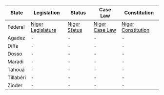| State | Legislation | Status | Case Law | Constitution |
| ----- | ----------- | ------ | -------- | ------------ |
| Federal | [Niger Legislature](https://www.assemblee.ne/index.php?option=com_k2&view=item&layout=item&id=4&Itemid=103&lang=fr) | [Niger Status](https://www.ilo.org/dyn/natlex/natlex4.listResults?p_lang=en&p_country=NER&p_count=462&p_classification=01.01&p_classcount=29) | [Niger Case Law](https://www.icj-cij.org/en/case-law?country=35) | [Niger Constitution](https://www.constituteproject.org/constitution/Niger_2010?lang=en) |
| Agadez | - | - | - | - |
| Diffa | - | - | - | - |
| Dosso | - | - | - | - |
| Maradi | - | - | - | - |
| Tahoua | - | - | - | - |
| Tillabéri | - | - | - | - |
| Zinder | - | - | - | - |